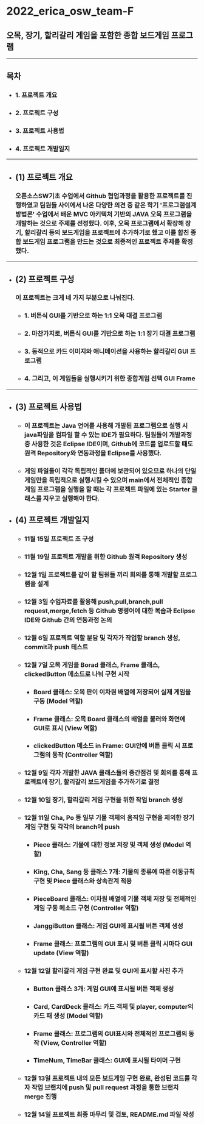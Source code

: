# 2022_erica_osw_team-F
## 오목, 장기, 할리갈리 게임을 포함한 종합 보드게임 프로그램
---
## 목차
- ### 1. 프로젝트 개요
- ### 2. 프로젝트 구성
- ### 3. 프로젝트 사용법
- ### 4. 프로젝트 개발일지 
--- 
 - ## (1) 프로젝트 개요
     ### 오픈소스SW기초 수업에서 Github 협업과정을 활용한 프로젝트를 진행하였고 팀원들   사이에서 나온 다양한 의견 중 같은 학기 '프로그램설계방법론' 수업에서 배운 MVC 아키텍처 기반의 JAVA 오목 프로그램을 개발하는 것으로 주제를 선정했다. 이후, 오목 프로그램에서 확장해 장기, 할리갈리 등의 보드게임을 프로젝트에 추가하기로 했고 이를 합친 종합 보드게임 프로그램을 만드는 것으로 최종적인 프로젝트 주제를 확정했다.
---
 - ## (2) 프로젝트 구성
    ### 이 프로젝트는 크게 네 가지 부분으로 나눠진다.
    - ### 1. 버튼식 GUI를 기반으로 하는 1:1 오목 대결 프로그램
    - ### 2. 마찬가지로, 버튼식 GUI를 기반으로 하는 1:1 장기 대결 프로그램
    - ### 3. 동적으로 카드 이미지와 애니메이션을 사용하는 할리갈리 GUI 프로그램
    - ### 4. 그리고, 이 게임들을 실행시키기 위한 종합게임 선택 GUI Frame
---
 - ## (3) 프로젝트 사용법
    - ### 이 프로젝트는 Java 언어를 사용해 개발된 프로그램으로 실행 시 java파일을 컴파일 할 수 있는 IDE가 필요하다. 팀원들이 개발과정 중 사용한 것은 Eclipse IDE이며, Github에 코드를 업로드할 때도 원격 Repository와 연동과정을 Eclipse를 사용했다.

    - ### 게임 파일들이 각각 독립적인 폴더에 보관되어 있으므로 하나의 단일 게임만을 독립적으로 실행시킬 수 있으며 main에서 전체적인 종합게임 프로그램을 실행을 할 때는  각 프로젝트 파일에 있는 Starter 클래스를 지우고 실행해야 한다.
- ## (4) 프로젝트 개발일지
    - ### 11월 15일 프로젝트 조 구성
    - ### 11월 19일 프로젝트 개발을 위한 Github 원격 Repository 생성
    - ### 12월 1일 프로젝트를 같이 할 팀원들 끼리 회의를 통해 개발할 프로그램을 설계
    - ### 12월 3일 수업자료를 활용해 push,pull,branch,pull request,merge,fetch 등 Github 명령어에 대한 복습과 Eclipse IDE와 Github 간의 연동과정 논의
    - ### 12월 6일 프로젝트 역할 분담 및 각자가 작업할 branch 생성, commit과 push 테스트
    - ### 12월 7일 오목 게임을 Borad 클래스, Frame 클래스, clickedButton 메소드로 나눠 구현 시작
        - ### Board 클래스: 오목 판이 이차원 배열에 저장되어 실제 게임을 구동 (Model 역할)
        - ### Frame 클래스: 오목 Board 클래스의 배열을 불러와 화면에 GUI로 표시 (View 역할)
        - ### clickedButton 메소드 in Frame: GUI안에 버튼 클릭 시 프로그램의 동작 (Controller 역할)
    - ### 12월 9일 각자 개발한 JAVA 클래스들의 중간점검 및 회의를 통해 프로젝트에 장기, 할리갈리 보드게임을 추가하기로 결정
    - ### 12월 10일 장기, 할리갈리 게임 구현을 위한 작업 branch 생성
    - ### 12월 11일 Cha, Po 등 일부 기물 객체의 움직임 구현을 제외한 장기 게임 구현 및 각각의 branch에 push
        - ### Piece 클래스: 기물에 대한 정보 저장 및 객체 생성 (Model 역할)
        - ### King, Cha, Sang 등 클래스 7개: 기물의 종류에 따른 이동규칙 구현 및 Piece 클래스와 상속관계 적용
        - ### PieceBoard 클래스: 이차원 배열에 기물 객체 저장 및 전체적인 게임 구동 메소드 구현 (Controller 역할)
        - ### JanggiButton 클래스: 게임 GUI에 표시될 버튼 객체 생성
        - ### Frame 클래스: 프로그램의 GUI 표시 및 버튼 클릭 시마다 GUI update (View 역할)
    - ### 12월 12일 할리갈리 게임 구현 완료 및 GUI에 표시할 사진 추가
        - ### Button 클래스 3개: 게임 GUI에 표시될 버튼 객체 생성
        - ### Card, CardDeck 클래스: 카드 객체 및 player, computer의 카드 패 생성 (Model 역할)
        - ### Frame 클래스: 프로그램의 GUI표시와 전체적인 프로그램의 동작 (View, Controller 역할)
        - ### TimeNum, TimeBar 클래스: GUI에 표시될 타이머 구현
    - ### 12월 13일 프로젝트 내의 모든 보드게임 구현 완료, 완성된 코드를 각자 작업 브랜치에 push 및 pull request 과정을 통한 브랜치 merge 진행
    - ### 12월 14일 프로젝트 최종 마무리 및 검토, README.md 파일 작성
